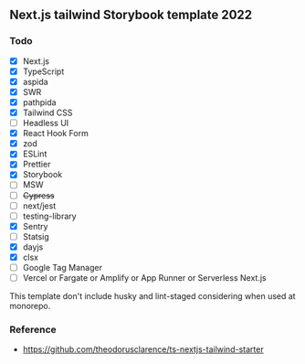 ## Next.js tailwind Storybook template 2022

### Todo

- [x] Next.js
- [x] TypeScript
- [x] aspida
- [x] SWR
- [x] pathpida
- [x] Tailwind CSS
- [ ] Headless UI
- [x] React Hook Form
- [x] zod
- [x] ESLint
- [x] Prettier
- [x] Storybook
- [ ] MSW
- [ ] ~~Cypress~~
- [ ] next/jest
- [ ] testing-library
- [x] Sentry
- [ ] Statsig
- [x] dayjs
- [x] clsx
- [ ] Google Tag Manager
- [ ] Vercel or Fargate or Amplify or App Runner or Serverless Next.js

This template don't include husky and lint-staged considering when used at monorepo.

### Reference

- https://github.com/theodorusclarence/ts-nextjs-tailwind-starter
